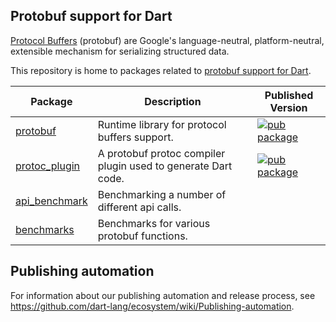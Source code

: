 ## Protobuf support for Dart

[Protocol Buffers](https://developers.google.com/protocol-buffers) (protobuf)
are Google's language-neutral, platform-neutral, extensible mechanism for
serializing structured data.

This repository is home to packages related to
[protobuf support for Dart](https://pub.dev/documentation/protobuf/latest/).

| Package | Description | Published Version |
| --- | --- | --- |
| [protobuf](protobuf/) | Runtime library for protocol buffers support. | [![pub package](https://img.shields.io/pub/v/protobuf.svg)](https://pub.dev/packages/protobuf) |
| [protoc_plugin](protoc_plugin/) | A protobuf protoc compiler plugin used to generate Dart code. | [![pub package](https://img.shields.io/pub/v/protoc_plugin.svg)](https://pub.dev/packages/protoc_plugin) |
| [api_benchmark](api_benchmark/) | Benchmarking a number of different api calls. | |
| [benchmarks](benchmarks/) | Benchmarks for various protobuf functions. | |

## Publishing automation

For information about our publishing automation and release process, see
https://github.com/dart-lang/ecosystem/wiki/Publishing-automation.
